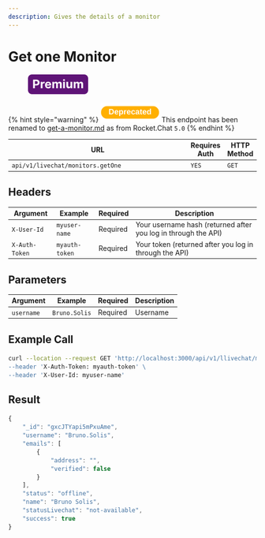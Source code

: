```yaml
---
description: Gives the details of a monitor
---
```


# Get one Monitor

<figure><img src="../../../../../../../.gitbook/assets/Premium.svg" alt=""><figcaption></figcaption></figure>

{% hint style="warning" %}
![](../../../../../../../.gitbook/assets/Deprecated.png) This endpoint has been renamed to [get-a-monitor.md](get-a-monitor.md "mention") as from Rocket.Chat `5.0`
{% endhint %}

<table><thead><tr><th width="375.3333333333333">URL</th><th>Requires Auth</th><th>HTTP Method</th></tr></thead><tbody><tr><td><code>api/v1/livechat/monitors.getOne</code></td><td><code>YES</code></td><td><code>GET</code></td></tr></tbody></table>

## Headers

| Argument       | Example        | Required | Description                                                    |
| -------------- | -------------- | -------- | -------------------------------------------------------------- |
| `X-User-Id`    | `myuser-name`  | Required | Your username hash (returned after you log in through the API) |
| `X-Auth-Token` | `myauth-token` | Required | Your token (returned after you log in through the API)         |

## Parameters

| Argument   | Example       | Required | Description |
| ---------- | ------------- | -------- | ----------- |
| `username` | `Bruno.Solis` | Required | Username    |

## Example Call

```bash
curl --location --request GET 'http://localhost:3000/api/v1/llivechat/monitors.getOne?username=Bruno.Solis \
--header 'X-Auth-Token: myauth-token' \
--header 'X-User-Id: myuser-name'
```

## Result

```javascript
{
    "_id": "gxcJTYapi5mPxuAme",
    "username": "Bruno.Solis",
    "emails": [
        {
            "address": "",
            "verified": false
        }
    ],
    "status": "offline",
    "name": "Bruno Solis",
    "statusLivechat": "not-available",
    "success": true
}
```
